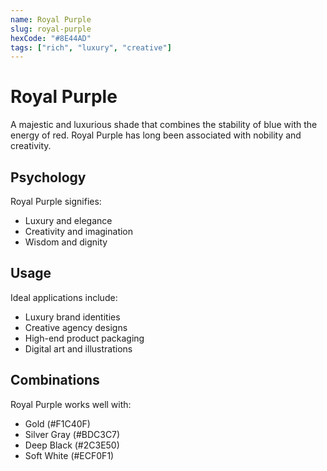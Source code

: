 ```yaml
---
name: Royal Purple
slug: royal-purple
hexCode: "#8E44AD"
tags: ["rich", "luxury", "creative"]
---
```


# Royal Purple

A majestic and luxurious shade that combines the stability of blue with the energy of red. Royal Purple has long been associated with nobility and creativity.

## Psychology

Royal Purple signifies:
- Luxury and elegance
- Creativity and imagination
- Wisdom and dignity

## Usage

Ideal applications include:
- Luxury brand identities
- Creative agency designs
- High-end product packaging
- Digital art and illustrations

## Combinations

Royal Purple works well with:
- Gold (#F1C40F)
- Silver Gray (#BDC3C7)
- Deep Black (#2C3E50)
- Soft White (#ECF0F1)